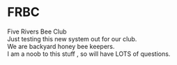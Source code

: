 # FRBC
Five Rivers Bee Club<br>
Just testing this new system out for our club.<br>
We are backyard honey bee keepers.<br>
I am a noob to this stuff , so will have LOTS of questions.
